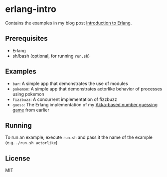 # erlang-intro
Contains the examples in my blog post [Introduction to Erlang](https://yalingunayer.com/blog/introduction-to-erlang).

## Prerequisites
- Erlang
- sh/bash (optional, for running `run.sh`)

## Examples
- `bar`: A simple app that demonstrates the use of modules
- `pokemon`: A simple app that demonstrates actorlike behavior of processes using pokemon
- `fizzbuzz`: A concurrent implementation of fizzbuzz
- `guess`: The Erlang implementation of my [Akka-based number guessing game](https://yalingunayer.com/blog/actor-based-number-guessing-game-in-akka/) from earlier

## Running
To run an example, execute `run.sh` and pass it the name of the example (e.g. `./run.sh actorlike`)

## License
MIT
